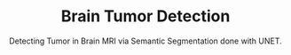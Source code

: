 <h1 align='center'> Brain Tumor Detection </h1>
<p align='center'>Detecting Tumor in Brain MRI via Semantic Segmentation done with UNET.</p>
